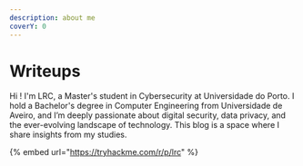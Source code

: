 ```yaml
---
description: about me
coverY: 0
---
```


# Writeups

Hi ! I'm LRC, a Master's student in Cybersecurity at Universidade do Porto. I hold a Bachelor's degree in Computer Engineering from Universidade de Aveiro, and I’m deeply passionate about digital security, data privacy, and the ever-evolving landscape of technology. This blog is a space where I share insights from my studies.

{% embed url="https://tryhackme.com/r/p/lrc" %}
